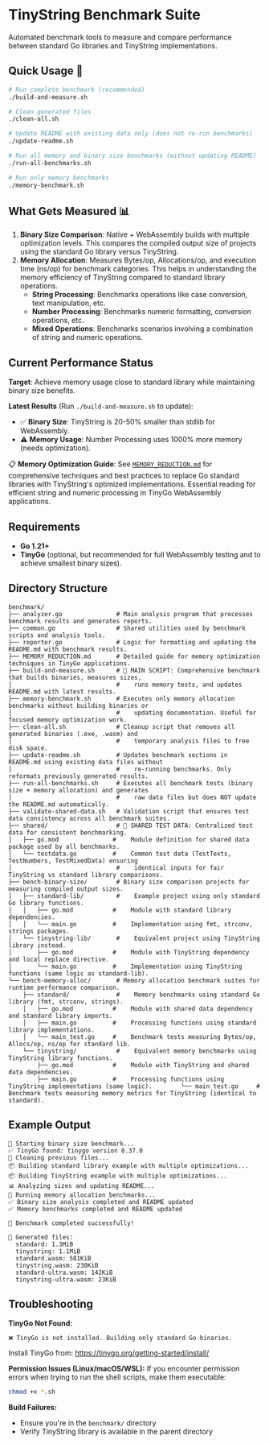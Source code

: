 # TinyString Benchmark Suite

Automated benchmark tools to measure and compare performance between standard Go libraries and TinyString implementations.

## Quick Usage 🚀

```bash
# Run complete benchmark (recommended)
./build-and-measure.sh

# Clean generated files
./clean-all.sh

# Update README with existing data only (does not re-run benchmarks)
./update-readme.sh

# Run all memory and binary size benchmarks (without updating README)
./run-all-benchmarks.sh

# Run only memory benchmarks
./memory-benchmark.sh
```

## What Gets Measured 📊

1.  **Binary Size Comparison**: Native + WebAssembly builds with multiple optimization levels. This compares the compiled output size of projects using the standard Go library versus TinyString.
2.  **Memory Allocation**: Measures Bytes/op, Allocations/op, and execution time (ns/op) for benchmark categories. This helps in understanding the memory efficiency of TinyString compared to standard library operations.
    *   **String Processing**: Benchmarks operations like case conversion, text manipulation, etc.
    *   **Number Processing**: Benchmarks numeric formatting, conversion operations, etc.
    *   **Mixed Operations**: Benchmarks scenarios involving a combination of string and numeric operations.

## Current Performance Status

**Target**: Achieve memory usage close to standard library while maintaining binary size benefits.

**Latest Results** (Run `./build-and-measure.sh` to update):
- ✅ **Binary Size**: TinyString is 20-50% smaller than stdlib for WebAssembly.
- ⚠️ **Memory Usage**: Number Processing uses 1000% more memory (needs optimization).

📋 **Memory Optimization Guide**: See [`MEMORY_REDUCTION.md`](./MEMORY_REDUCTION.md) for comprehensive techniques and best practices to replace Go standard libraries with TinyString's optimized implementations. Essential reading for efficient string and numeric processing in TinyGo WebAssembly applications.

## Requirements

- **Go 1.21+**
- **TinyGo** (optional, but recommended for full WebAssembly testing and to achieve smallest binary sizes).

## Directory Structure

```
benchmark/
├── analyzer.go               # Main analysis program that processes benchmark results and generates reports.
├── common.go                 # Shared utilities used by benchmark scripts and analysis tools.
├── reporter.go               # Logic for formatting and updating the README.md with benchmark results.
├── MEMORY_REDUCTION.md       # Detailed guide for memory optimization techniques in TinyGo applications.
├── build-and-measure.sh      # 🎯 MAIN SCRIPT: Comprehensive benchmark that builds binaries, measures sizes, 
│                             #    runs memory tests, and updates README.md with latest results.
├── memory-benchmark.sh       # Executes only memory allocation benchmarks without building binaries or 
│                             #    updating documentation. Useful for focused memory optimization work.
├── clean-all.sh              # Cleanup script that removes all generated binaries (.exe, .wasm) and 
│                             #    temporary analysis files to free disk space.
├── update-readme.sh          # Updates benchmark sections in README.md using existing data files without 
│                             #    re-running benchmarks. Only reformats previously generated results.
├── run-all-benchmarks.sh     # Executes all benchmark tests (binary size + memory allocation) and generates 
│                             #    raw data files but does NOT update the README.md automatically.
├── validate-shared-data.sh   # Validation script that ensures test data consistency across all benchmark suites.
├── shared/                   # 🔄 SHARED TEST DATA: Centralized test data for consistent benchmarking.
│   ├── go.mod               #    Module definition for shared data package used by all benchmarks.
│   └── testdata.go          #    Common test data (TestTexts, TestNumbers, TestMixedData) ensuring 
│                             #    identical inputs for fair TinyString vs standard library comparisons.
├── bench-binary-size/        # Binary size comparison projects for measuring compiled output sizes.
│   ├── standard-lib/         #    Example project using only standard Go library functions.
│   │   ├── go.mod           #    Module with standard library dependencies.
│   │   └── main.go          #    Implementation using fmt, strconv, strings packages.
│   └── tinystring-lib/       #    Equivalent project using TinyString library instead.
│       ├── go.mod           #    Module with TinyString dependency and local replace directive.
│       └── main.go          #    Implementation using TinyString functions (same logic as standard-lib).
└── bench-memory-alloc/       # Memory allocation benchmark suites for runtime performance comparison.
    ├── standard/             #    Memory benchmarks using standard Go library (fmt, strconv, strings).
    │   ├── go.mod           #    Module with shared data dependency and standard library imports.
    │   ├── main.go          #    Processing functions using standard library implementations.
    │   └── main_test.go     #    Benchmark tests measuring Bytes/op, Allocs/op, ns/op for standard lib.
    └── tinystring/           #    Equivalent memory benchmarks using TinyString library functions.
        ├── go.mod           #    Module with TinyString and shared data dependencies.
        ├── main.go          #    Processing functions using TinyString implementations (same logic).        └── main_test.go     #    Benchmark tests measuring memory metrics for TinyString (identical to standard).
```

## Example Output

```
🚀 Starting binary size benchmark...
✅ TinyGo found: tinygo version 0.37.0
🧹 Cleaning previous files...
📦 Building standard library example with multiple optimizations...
📦 Building TinyString example with multiple optimizations...
📊 Analyzing sizes and updating README...
🧠 Running memory allocation benchmarks...
✅ Binary size analysis completed and README updated
✅ Memory benchmarks completed and README updated

🎉 Benchmark completed successfully!

📁 Generated files:
  standard: 1.3MiB
  tinystring: 1.1MiB  
  standard.wasm: 581KiB
  tinystring.wasm: 230KiB
  standard-ultra.wasm: 142KiB
  tinystring-ultra.wasm: 23KiB
```

## Troubleshooting

**TinyGo Not Found:**
```
❌ TinyGo is not installed. Building only standard Go binaries.
```
Install TinyGo from: https://tinygo.org/getting-started/install/

**Permission Issues (Linux/macOS/WSL):**
If you encounter permission errors when trying to run the shell scripts, make them executable:
```bash
chmod +x *.sh
```

**Build Failures:**
- Ensure you're in the `benchmark/` directory
- Verify TinyString library is available in the parent directory

